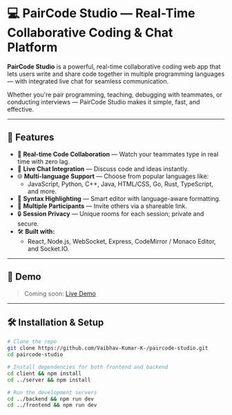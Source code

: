 # 💻 PairCode Studio — Real-Time Collaborative Coding & Chat Platform

**PairCode Studio** is a powerful, real-time collaborative coding web app that lets users write and share code together in multiple programming languages — with integrated live chat for seamless communication.

Whether you're pair programming, teaching, debugging with teammates, or conducting interviews — PairCode Studio makes it simple, fast, and effective.

---

## 🚀 Features

- 🔄 **Real-time Code Collaboration** — Watch your teammates type in real time with zero lag.
- 💬 **Live Chat Integration** — Discuss code and ideas instantly.
- 🌐 **Multi-language Support** — Choose from popular languages like:
  - JavaScript, Python, C++, Java, HTML/CSS, Go, Rust, TypeScript, and more.
- 🧠 **Syntax Highlighting** — Smart editor with language-aware formatting.
- 👥 **Multiple Participants** — Invite others via a shareable link.
- 🔒 **Session Privacy** — Unique rooms for each session; private and secure.
- 🛠️ **Built with:**
  - React, Node.js, WebSocket, Express, CodeMirror / Monaco Editor, and Socket.IO.

---

## 📸 Demo

> Coming soon: [Live Demo](https://your-app-url.com)

---

## 🛠️ Installation & Setup

```bash
# Clone the repo
git clone https://github.com/Vaibhav-Kumar-K-/paircode-studio.git
cd paircode-studio

# Install dependencies for both frontend and backend
cd client && npm install
cd ../server && npm install

# Run the development servers
cd ../backend && npm run dev
cd ../frontend && npm run dev
